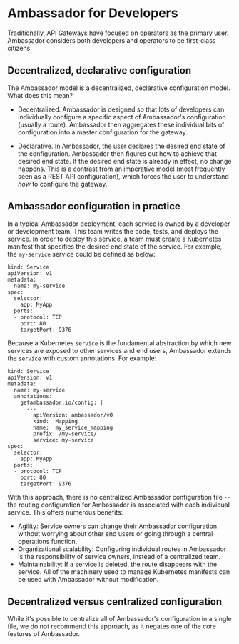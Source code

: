 # Ambassador for Developers

Traditionally, API Gateways have focused on operators as the primary user. Ambassador considers both developers and operators to be first-class citizens.

## Decentralized, declarative configuration

The Ambassador model is a decentralized, declarative configuration model. What does this mean?

* Decentralized. Ambassador is designed so that lots of developers can individually configure a specific aspect of Ambassador's configuration (usually a route). Ambassador then aggregates these individual bits of configuration into a master configuration for the gateway.

* Declarative. In Ambassador, the user declares the desired end state of the configuration. Ambassador then figures out how to achieve that desired end state. If the desired end state is already in effect, no change happens. This is a contrast from an imperative model (most frequently seen as a REST API configuration), which forces the user to understand *how* to configure the gateway.

## Ambassador configuration in practice

In a typical Ambassador deployment, each service is owned by a developer or development team. This team writes the code, tests, and deploys the service. In order to deploy this service, a team must create a Kubernetes manifest that specifies the desired end state of the service. For example, the `my-service` service could be defined as below:

```
kind: Service
apiVersion: v1
metadata:
  name: my-service
spec:
  selector:
    app: MyApp
  ports:
  - protocol: TCP
    port: 80
    targetPort: 9376
```

Because a Kubernetes `service` is the fundamental abstraction by which new services are exposed to other services and end users, Ambassador extends the `service` with custom annotations. For example:

```
kind: Service
apiVersion: v1
metadata:
  name: my-service
  annotations:
    getambassador.io/config: |
      ---
        apiVersion: ambassador/v0
        kind:  Mapping
        name:  my_service_mapping
        prefix: /my-service/
        service: my-service
spec:
  selector:
    app: MyApp
  ports:
  - protocol: TCP
    port: 80
    targetPort: 9376
```

With this approach, there is no centralized Ambassador configuration file -- the routing configuration for Ambassador is associated with each individual service. This offers numerous benefits:

* Agility: Service owners can change their Ambassador configuration without worrying about other end users or going through a central operations function.
* Organizational scalability: Configuring individual routes in Ambassador is the responsibility of service owners, instead of a centralized team.
* Maintainability: If a service is deleted, the route disappears with the service. All of the machinery used to manage Kubernetes manifests can be used with Ambassador without modification.

## Decentralized versus centralized configuration

While it's possible to centralize all of Ambassador's configuration in a single file, we do not recommend this approach, as it negates one of the core features of Ambassador. 